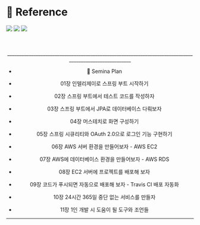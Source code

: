 
  
# 📜 Reference 
<img src="https://img.shields.io/badge/Java-blue?style=flat&logo=Avast&logoColor=1E8CBE"/> <img src="https://img.shields.io/badge/Spring-green?style=flat&logo=Spring&logoColor=6DB33F"/>  <img src="https://img.shields.io/badge/AmazonEC2-Orange?style=flat&logo=AmazonEC2&logoColor=FF9900"/>

<div align="center"> 
   <br>
  </br>
 ________________________________________________________________________________________________________ 


-  🥽 Semina Plan

- 01장 인텔리제이로 스프링 부트 시작하기

- 02장 스프링 부트에서 테스트 코드를 작성하자
 
- 03장 스프링 부트에서 JPA로 데이터베이스 다뤄보자
 
- 04장 머스테치로 화면 구성하기
 
- 05장 스프링 시큐리티와 OAuth 2.0으로 로그인 기능 구현하기
 
- 06장 AWS 서버 환경을 만들어보자 - AWS EC2
 
- 07장 AWS에 데이터베이스 환경을 만들어보자 - AWS RDS
 
- 08장 EC2 서버에 프로젝트를 배포해 보자
 
- 09장 코드가 푸시되면 자동으로 배포해 보자 - Travis CI 배포 자동화
 
- 10장 24시간 365일 중단 없는 서비스를 만들자
 
- 11장 1인 개발 시 도움이 될 도구와 조언들
_______________________________________________________________________________________________________________ 
</div>

